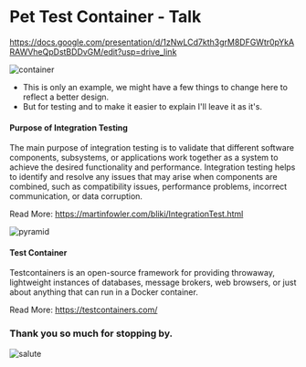 # Pet Test Container - Talk

https://docs.google.com/presentation/d/1zNwLCd7kth3grM8DFGWtr0pYkARAWVheQpDstBDDvGM/edit?usp=drive_link

![container](https://media.giphy.com/media/v1.Y2lkPTc5MGI3NjExZ2dtMWlpd2NkbDZrMnNscDlxamh0ZjI3NWNrbGQyZWRyZndieTQ3eCZlcD12MV9pbnRlcm5hbF9naWZfYnlfaWQmY3Q9Zw/v4YVFwJvAbrCikdfog/giphy.gif)

- This is only an example, we might have a few things to change here to reflect a better design.
- But for testing and to make it easier to explain I'll leave it as it's.

#### Purpose of Integration Testing

The main purpose of integration testing is to validate that different software components, subsystems, or applications work together as a system to achieve the desired functionality and performance. 
Integration testing helps to identify and resolve any issues that may arise when components are combined, such as compatibility issues, performance problems, incorrect communication, or data corruption.

Read More: https://martinfowler.com/bliki/IntegrationTest.html

![pyramid](https://sketchingdev.co.uk/assets/images/sketchnotes/2021-07-12-testing-pyramid/testing-pyramid.jpg)

#### Test Container

Testcontainers is an open-source framework for providing throwaway, lightweight instances of databases, message brokers, web browsers, or just about anything that can run in a Docker container.

Read More: https://testcontainers.com/

### Thank you so much for stopping by.

![salute](https://media.giphy.com/media/1d7F9xyq6j7C1ojbC5/giphy.gif)

